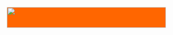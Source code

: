 <h1 align="center"><img width="369" height="49" src="./image.png" style="color: white;font-size: 24.5px;line-height: 49px;text-align: center;background-color: #ff6600;"></h1>

<!--
<p align="center">
<img src="https://github-readme-stats.vercel.app/api?username=mauriceoegerli&bg_color=transparent&text_color=1e1e1e&icon_color=ff6600&show_icons=true&hide_title=true&hide_rank=true&line_height=30">
</p>
-->
<!-- 
<p align="center">
    <img src="https://metrics.lecoq.io/mauriceoegerli?isocalendar=1&isocalendar.duration=full-year">
</p>
 -->

